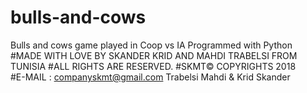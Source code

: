 # bulls-and-cows
Bulls and cows game played in Coop vs IA
Programmed with Python 
#MADE WITH LOVE BY SKANDER KRID AND MAHDI TRABELSI FROM TUNISIA 
#ALL RIGHTS ARE RESERVED. 
#SKMT© COPYRIGHTS 2018	
#E-MAIL : companyskmt@gmail.com
Trabelsi Mahdi & Krid Skander
